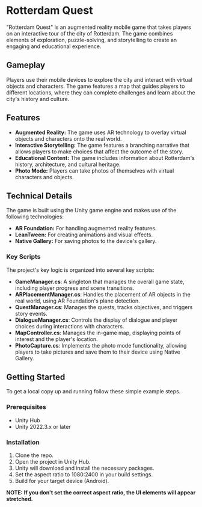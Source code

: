 # Rotterdam Quest

"Rotterdam Quest" is an augmented reality mobile game that takes players on an interactive tour of the city of Rotterdam. The game combines elements of exploration, puzzle-solving, and storytelling to create an engaging and educational experience.

## Gameplay

Players use their mobile devices to explore the city and interact with virtual objects and characters. The game features a map that guides players to different locations, where they can complete challenges and learn about the city's history and culture.

## Features

*   **Augmented Reality:** The game uses AR technology to overlay virtual objects and characters onto the real world.
*   **Interactive Storytelling:** The game features a branching narrative that allows players to make choices that affect the outcome of the story.
*   **Educational Content:** The game includes information about Rotterdam's history, architecture, and cultural heritage.
*   **Photo Mode:** Players can take photos of themselves with virtual characters and objects.

## Technical Details

The game is built using the Unity game engine and makes use of the following technologies:

*   **AR Foundation:** For handling augmented reality features.
*   **LeanTween:** For creating animations and visual effects.
*   **Native Gallery:** For saving photos to the device's gallery.

### Key Scripts

The project's key logic is organized into several key scripts:

*   **GameManager.cs**: A singleton that manages the overall game state, including player progress and scene transitions.
*   **ARPlacementManager.cs**: Handles the placement of AR objects in the real world, using AR Foundation's plane detection.
*   **QuestManager.cs**: Manages the quests, tracks objectives, and triggers story events.
*   **DialogueManager.cs**: Controls the display of dialogue and player choices during interactions with characters.
*   **MapController.cs**: Manages the in-game map, displaying points of interest and the player's location.
*   **PhotoCapture.cs**: Implements the photo mode functionality, allowing players to take pictures and save them to their device using Native Gallery.

## Getting Started

To get a local copy up and running follow these simple example steps.

### Prerequisites

*   Unity Hub
*   Unity 2022.3.x or later

### Installation

1.  Clone the repo.
2.  Open the project in Unity Hub.
3.  Unity will download and install the necessary packages.
4.  Set the aspect ratio to 1080:2400 in your build settings. 
5.  Build for your target device (Android).

**NOTE: If you don't set the correct aspect ratio, the UI elements will appear stretched.**

